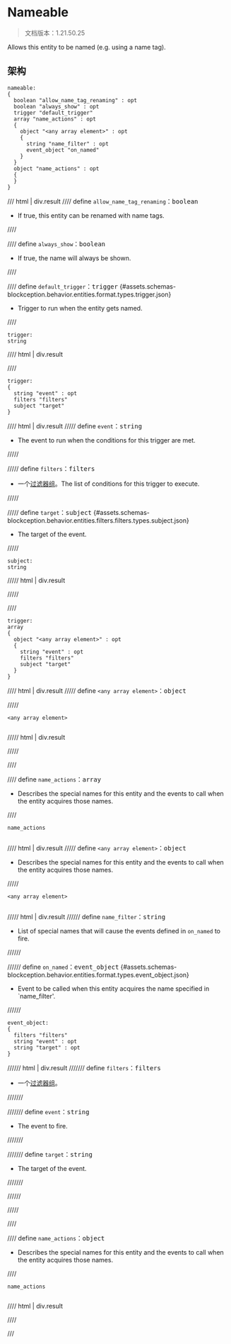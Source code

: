 # Nameable

> 文档版本：1.21.50.25

Allows this entity to be named (e.g. using a name tag).

## 架构

```mcschema
nameable:
{
  boolean "allow_name_tag_renaming" : opt
  boolean "always_show" : opt
  trigger "default_trigger"
  array "name_actions" : opt
  {
    object "<any array element>" : opt
    {
      string "name_filter" : opt
      event_object "on_named"
    }
  }
  object "name_actions" : opt
  {
  }
}

```

/// html | div.result
//// define
`allow_name_tag_renaming`：<samp>boolean</samp>

- If true, this entity can be renamed with name tags.


////


//// define
`always_show`：<samp>boolean</samp>

- If true, the name will always be shown.


////


//// define
`default_trigger`：<samp>trigger</samp> {#assets.schemas-blockception.behavior.entities.format.types.trigger.json}

- Trigger to run when the entity gets named.


////

```mcschema
trigger:
string

```

//// html | div.result

////


```mcschema
trigger:
{
  string "event" : opt
  filters "filters"
  subject "target"
}

```

//// html | div.result
///// define
`event`：<samp>string</samp>

- The event to run when the conditions for this trigger are met.


/////


///// define
`filters`：<samp>filters</samp>

- 一个[过滤器组](../filter.md)。The list of conditions for this trigger to execute.


/////


///// define
`target`：<samp>subject</samp> {#assets.schemas-blockception.behavior.entities.filters.filters.types.subject.json}

- The target of the event.


/////

```mcschema
subject:
string

```

///// html | div.result

/////



////


```mcschema
trigger:
array
{
  object "<any array element>" : opt
  {
    string "event" : opt
    filters "filters"
    subject "target"
  }
}

```

//// html | div.result
///// define
`<any array element>`：<samp>object</samp>


/////

<div class="language-text highlight"><span class="filename"><code>&lt;any array element&gt;</code></span><pre id="__code_1"><span></span></pre></div>

///// html | div.result

/////


////




//// define
`name_actions`：<samp>array</samp>

- Describes the special names for this entity and the events to call when the entity acquires those names.


////

<div class="language-text highlight"><span class="filename"><code>name_actions</code></span><pre id="__code_1"><span></span></pre></div>

//// html | div.result
///// define
`<any array element>`：<samp>object</samp>

- Describes the special names for this entity and the events to call when the entity acquires those names.


/////

<div class="language-text highlight"><span class="filename"><code>&lt;any array element&gt;</code></span><pre id="__code_1"><span></span></pre></div>

///// html | div.result
////// define
`name_filter`：<samp>string</samp>

- List of special names that will cause the events defined in `on_named` to fire.


//////


////// define
`on_named`：<samp>event_object</samp> {#assets.schemas-blockception.behavior.entities.format.types.event_object.json}

- Event to be called when this entity acquires the name specified in `name_filter'.


//////

```mcschema
event_object:
{
  filters "filters"
  string "event" : opt
  string "target" : opt
}

```

////// html | div.result
/////// define
`filters`：<samp>filters</samp>

- 一个[过滤器组](../filter.md)。


///////


/////// define
`event`：<samp>string</samp>

- The event to fire.


///////


/////// define
`target`：<samp>string</samp>

- The target of the event.


///////


//////



/////


////


//// define
`name_actions`：<samp>object</samp>

- Describes the special names for this entity and the events to call when the entity acquires those names.


////

<div class="language-text highlight"><span class="filename"><code>name_actions</code></span><pre id="__code_1"><span></span></pre></div>

//// html | div.result

////



///

